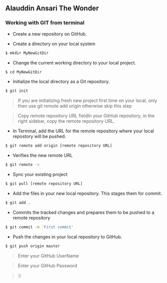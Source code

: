 ## Alauddin Ansari The Wonder

### Working with GIT from terminal

* Create a new repository on GitHub.

- Create a directory on your local system
```sh
$ mkdir MyNewGitDir
``` 


- Change the current working directory to your local project.
```sh
$ cd MyNewGitDir
``` 


- Initialize the local directory as a Git repository.
```sh
$ git init
``` 

> If you are initializing fresh new project first time on your local, only then use git remote add origin otherwise skip this step 

> Copy remote repository URL fieldIn your GitHub repository, in the right sidebar, copy the remote repository URL.


- In Terminal, add the URL for the remote repository where your local repostory will be pushed.
```sh
$ git remote add origin [remote repository URL]
``` 

- Verifies the new remote URL
```sh
$ git remote -v
``` 


- Sync your existing project
```sh
$ git pull [remote repository URL]
```

- Add the files in your new local repository. This stages them for commit.
```sh
$ git add .
``` 


- Commits the tracked changes and prepares them to be pushed to a remote repository
```sh
$ git commit -m 'First commit'
``` 


- Push the changes in your local repository to GitHub.
```sh
$ git push origin master
``` 


> Enter your GitHub UserName

> Enter your GitHub Password

> :)

